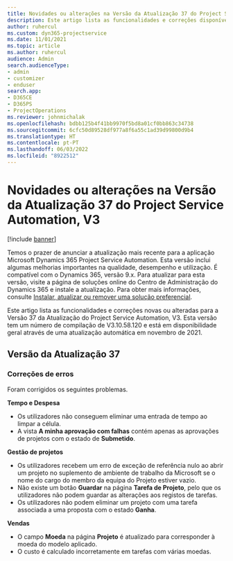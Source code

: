 ```yaml
---
title: Novidades ou alterações na Versão da Atualização 37 do Project Service Automation, V3
description: Este artigo lista as funcionalidades e correções disponíveis na Versão 37 da Atualização do Microsoft Dynamics 365 Project Service Automation, V3.
author: ruhercul
ms.custom: dyn365-projectservice
ms.date: 11/01/2021
ms.topic: article
ms.author: ruhercul
audience: Admin
search.audienceType:
- admin
- customizer
- enduser
search.app:
- D365CE
- D365PS
- ProjectOperations
ms.reviewer: johnmichalak
ms.openlocfilehash: bdbb125b4f41bb9970f5bd8a01cf0bb863c34738
ms.sourcegitcommit: 6cfc50d89528df977a8f6a55c1ad39d99800d9b4
ms.translationtype: HT
ms.contentlocale: pt-PT
ms.lasthandoff: 06/03/2022
ms.locfileid: "8922512"
---
```

# <a name="whats-new-or-changed-in-project-service-automation-update-release-37-v3"></a>Novidades ou alterações na Versão da Atualização 37 do Project Service Automation, V3

[!include [banner](../includes/psa-now-project-operations.md)]

Temos o prazer de anunciar a atualização mais recente para a aplicação Microsoft Dynamics 365 Project Service Automation. Esta versão inclui algumas melhorias importantes na qualidade, desempenho e utilização. É compatível com o Dynamics 365, versão 9.x. Para atualizar para esta versão, visite a página de soluções online do Centro de Administração do Dynamics 365 e instale a atualização. Para obter mais informações, consulte [Instalar, atualizar ou remover uma solução preferencial](/power-platform/admin/install-remove-preferred-solution).

Este artigo lista as funcionalidades e correções novas ou alteradas para a Versão 37 da Atualização do Project Service Automation, V3. Esta versão tem um número de compilação de V3.10.58.120 e está em disponibilidade geral através de uma atualização automática em novembro de 2021.

## <a name="update-release-37"></a>Versão da Atualização 37

### <a name="bug-fixes"></a>Correções de erros

Foram corrigidos os seguintes problemas.

**Tempo e Despesa**
- Os utilizadores não conseguem eliminar uma entrada de tempo ao limpar a célula.
- A vista **A minha aprovação com falhas** contém apenas as aprovações de projetos com o estado de **Submetido**.

**Gestão de projetos**
- Os utilizadores recebem um erro de exceção de referência nulo ao abrir um projeto no suplemento de ambiente de trabalho da Microsoft se o nome do cargo do membro da equipa do Projeto estiver vazio.
- Não existe um botão **Guardar** na página **Tarefa de Projeto**, pelo que os utilizadores não podem guardar as alterações aos registos de tarefas.
- Os utilizadores não podem eliminar um projeto com uma tarefa associada a uma proposta com o estado **Ganha**.

**Vendas**
- O campo **Moeda** na página **Projeto** é atualizado para corresponder à moeda do modelo aplicado.
- O custo é calculado incorretamente em tarefas com várias moedas.
